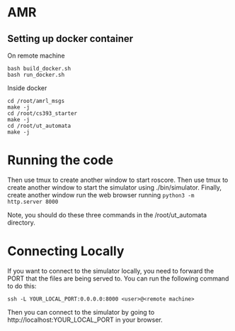 # AMR

## Setting up docker container

On remote machine
```
bash build_docker.sh
bash run_docker.sh
```

Inside docker
```
cd /root/amrl_msgs
make -j
cd /root/cs393_starter
make -j
cd /root/ut_automata
make -j
```

# Running the code
Then use tmux to create another window to start roscore. Then use tmux to create another window to start
the simulator using ./bin/simulator. Finally, create another window run the web browser running `python3 -m http.server 8000`

Note, you should do these three commands in the /root/ut_automata directory.

# Connecting Locally

If you want to connect to the simulator locally, you need to forward the PORT that the files are being served to.
You can run the following command to do this:

```
ssh -L YOUR_LOCAL_PORT:0.0.0.0:8000 <user>@<remote machine>
```

Then you can connect to the simulator by going to http://localhost:YOUR_LOCAL_PORT in your browser.